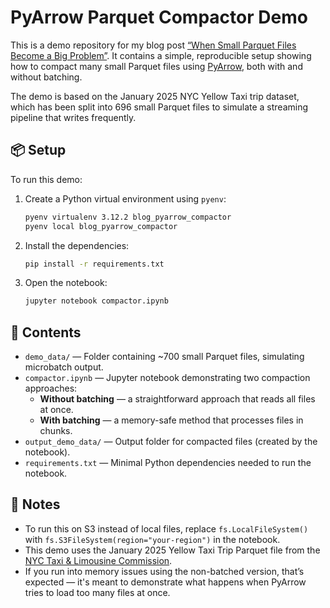 # PyArrow Parquet Compactor Demo

This is a demo repository for my blog post [“When Small Parquet Files Become a Big Problem”](https://www.datobra.com/when-small-parquet-files-become-a-big-problem-and-how-i-ended-up-writing-a-compactor-in-pyarrow/). It contains a simple, reproducible setup showing how to compact many small Parquet files using [PyArrow](https://arrow.apache.org/docs/python/), both with and without batching.

The demo is based on the January 2025 NYC Yellow Taxi trip dataset, which has been split into 696 small Parquet files to simulate a streaming pipeline that writes frequently.

## 📦 Setup

To run this demo:

1. Create a Python virtual environment using `pyenv`:

   ```bash
   pyenv virtualenv 3.12.2 blog_pyarrow_compactor
   pyenv local blog_pyarrow_compactor
   ```

2. Install the dependencies:

    ```bash
    pip install -r requirements.txt
    ```

3. Open the notebook:

    ```bash
    jupyter notebook compactor.ipynb
    ```

## 📁 Contents

- `demo_data/` — Folder containing ~700 small Parquet files, simulating microbatch output.
- `compactor.ipynb` — Jupyter notebook demonstrating two compaction approaches:
  - **Without batching** — a straightforward approach that reads all files at once.
  - **With batching** — a memory-safe method that processes files in chunks.
- `output_demo_data/` — Output folder for compacted files (created by the notebook).
- `requirements.txt` — Minimal Python dependencies needed to run the notebook.

## 📝 Notes

- To run this on S3 instead of local files, replace `fs.LocalFileSystem()` with `fs.S3FileSystem(region="your-region")` in the notebook.
- This demo uses the January 2025 Yellow Taxi Trip Parquet file from the [NYC Taxi & Limousine Commission](https://www.nyc.gov/site/tlc/about/tlc-trip-record-data.page).
- If you run into memory issues using the non-batched version, that’s expected — it's meant to demonstrate what happens when PyArrow tries to load too many files at once.
